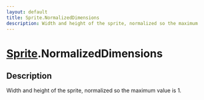 ```yaml
---
layout: default
title: Sprite.NormalizedDimensions
description: Width and height of the sprite, normalized so the maximum value is 1.
---
```

# [Sprite]({{site.url}}/Pages/Reference/Sprite.html).NormalizedDimensions

## Description
Width and height of the sprite, normalized so the maximum value is 1.

